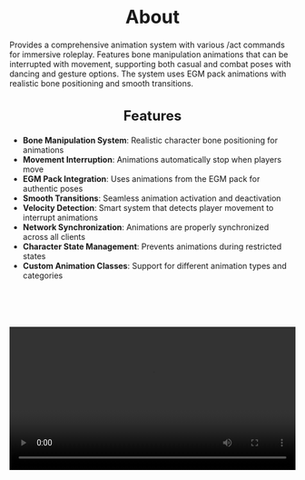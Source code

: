 <h1 style="text-align:center; font-size:2rem; font-weight:bold;">About</h1>

Provides a comprehensive animation system with various /act commands for immersive roleplay. Features bone manipulation animations that can be interrupted with movement, supporting both casual and combat poses with dancing and gesture options. The system uses EGM pack animations with realistic bone positioning and smooth transitions.

<h2 style="text-align:center; font-size:1.5rem; font-weight:bold;">Features</h2>

- **Bone Manipulation System**: Realistic character bone positioning for animations
- **Movement Interruption**: Animations automatically stop when players move
- **EGM Pack Integration**: Uses animations from the EGM pack for authentic poses
- **Smooth Transitions**: Seamless animation activation and deactivation
- **Velocity Detection**: Smart system that detects player movement to interrupt animations
- **Network Synchronization**: Animations are properly synchronized across all clients
- **Character State Management**: Prevents animations during restricted states
- **Custom Animation Classes**: Support for different animation types and categories

<br><br>

<p align="center">
  <video width="900" style="max-width:100%; margin-bottom: 40px; margin-top: 20px;" controls>
    <source src="https://bleonheart.github.io/assets/animations.mp4" type="video/mp4">
    Your browser does not support the video tag.
  </video>
</p>

<br><br>